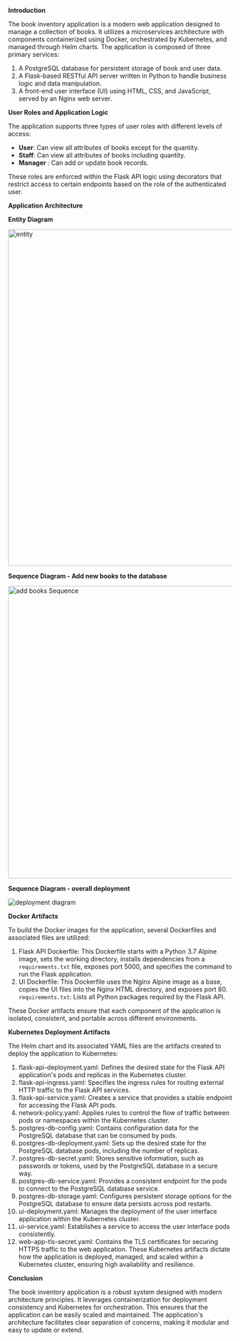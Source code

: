 

**Introduction**

The book inventory application is a modern web application designed to manage a collection of books. It utilizes a microservices
architecture with components containerized using Docker, orchestrated by Kubernetes, and managed through Helm charts. The application is
composed of three primary services:

1. A PostgreSQL database for persistent storage of book and user data.
2. A Flask-based RESTful API server written in Python to handle business logic and data manipulation.
3. A front-end user interface (UI) using HTML, CSS, and JavaScript, served by an Nginx web server.

**User Roles and Application Logic**

The application supports three types of user roles with different levels of access:

- **User**: Can view all attributes of books except for the quantity.
- **Staff**: Can view all attributes of books including quantity.
- **Manager** : Can add or update book records.

These roles are enforced within the Flask API logic using decorators that restrict access to certain endpoints based on the role of the authenticated user.


**Application Architecture**


**Entity Diagram**

<img width="755" alt="entity" src="https://github.com/1047473086/Container_group17/assets/149539858/fb2f3506-1e18-4db7-91f0-d932dc5ec686">


**Sequence Diagram - Add new books to the database** 

<img width="656" alt="add books Sequence" src="https://github.com/1047473086/Container_group17/assets/149539858/19eac054-fad3-4db2-9361-01803a9a8f2e">



**Sequence Diagram - overall deployment**

![deployment diagram](https://github.com/1047473086/Container_group17/assets/149539858/25d76216-dc22-441c-b227-73144aa13b58)


**Docker Artifacts**

To build the Docker images for the application, several Dockerfiles and associated files are utilized:

1. Flask API Dockerfile: This Dockerfile starts with a Python 3.7 Alpine image, sets the working directory, installs dependencies
  from a `requirements.txt` file, exposes port 5000, and specifies the command to run the Flask application.
2. UI Dockerfile: This Dockerfile uses the Nginx Alpine image as a base, copies the UI files into the Nginx HTML directory, and exposes port 80.
 `requirements.txt`: Lists all Python packages required by the Flask API.

These Docker artifacts ensure that each component of the application is isolated, consistent, and portable across different environments.

**Kubernetes Deployment Artifacts**

The Helm chart and its associated YAML files are the artifacts created to deploy the application to Kubernetes:

1. flask-api-deployment.yaml: Defines the desired state for the Flask API application's pods and replicas in the Kubernetes cluster.
2. flask-api-ingress.yaml: Specifies the ingress rules for routing external HTTP traffic to the Flask API services.
3. flask-api-service.yaml: Creates a service that provides a stable endpoint for accessing the Flask API pods.
4. network-policy.yaml: Applies rules to control the flow of traffic between pods or namespaces within the Kubernetes cluster.
5. postgres-db-config.yaml: Contains configuration data for the PostgreSQL database that can be consumed by pods.
6. postgres-db-deployment.yaml: Sets up the desired state for the PostgreSQL database pods, including the number of replicas.
7. postgres-db-secret.yaml: Stores sensitive information, such as passwords or tokens, used by the PostgreSQL database in a secure way.
8. postgres-db-service.yaml: Provides a consistent endpoint for the pods to connect to the PostgreSQL database service.
9. postgres-db-storage.yaml: Configures persistent storage options for the PostgreSQL database to ensure data persists across pod restarts.
10. ui-deployment.yaml: Manages the deployment of the user interface application within the Kubernetes cluster.
11. ui-service.yaml: Establishes a service to access the user interface pods consistently.
12. web-app-tls-secret.yaml: Contains the TLS certificates for securing HTTPS traffic to the web application.
These Kubernetes artifacts dictate how the application is deployed, managed, and scaled within a Kubernetes cluster, ensuring high availability and resilience.


**Conclusion**

The book inventory application is a robust system designed with modern architecture principles. 
It leverages containerization for deployment consistency and Kubernetes for orchestration. 
This ensures that the application can be easily scaled and maintained. The application's architecture
facilitates clear separation of concerns, making it modular and easy to update or extend.


